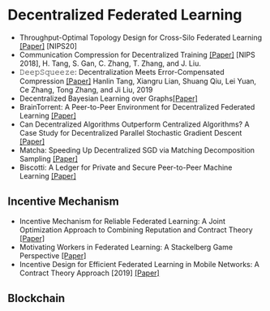 # Decentralized Federated Learning

* Throughput-Optimal Topology Design for Cross-Silo Federated Learning [[Paper]](https://papers.nips.cc/paper/2020/file/e29b722e35040b88678e25a1ec032a21-Paper.pdf) [NIPS20]
* Communication Compression for Decentralized Training [[Paper]](https://arxiv.org/abs/1803.06443) [NIPS 2018], H. Tang, S. Gan, C. Zhang, T. Zhang, and J. Liu.
* 𝙳𝚎𝚎𝚙𝚂𝚚𝚞𝚎𝚎𝚣𝚎: Decentralization Meets Error-Compensated Compression [[Paper]](https://arxiv.org/abs/1907.07346) Hanlin Tang, Xiangru Lian, Shuang Qiu, Lei Yuan, Ce Zhang, Tong Zhang, and Ji Liu, 2019
* Decentralized Bayesian Learning over Graphs[[Paper]](https://arxiv.org/pdf/1905.10466.pdf)
* BrainTorrent: A Peer-to-Peer Environment for Decentralized Federated Learning [[Paper]](https://arxiv.org/pdf/1905.06731.pdf)
* Can Decentralized Algorithms Outperform Centralized Algorithms? A Case Study for Decentralized Parallel Stochastic Gradient Descent [[Paper]](https://arxiv.org/pdf/1705.09056.pdf)
* Matcha: Speeding Up Decentralized SGD via Matching Decomposition Sampling [[Paper]](https://arxiv.org/pdf/1905.09435.pdf)
* Biscotti: A Ledger for Private and Secure Peer-to-Peer Machine Learning [[Paper]](https://arxiv.org/pdf/1811.09904.pdf)

## Incentive Mechanism

* Incentive Mechanism for Reliable Federated Learning: A Joint Optimization Approach to Combining Reputation and Contract Theory [[Paper]](https://ieeexplore.ieee.org/document/8832210)
* Motivating Workers in Federated Learning: A Stackelberg Game Perspective [[Paper]](https://arxiv.org/abs/1908.03092)
* Incentive Design for Efficient Federated Learning in Mobile Networks: A Contract Theory Approach [2019] [[Paper]](https://arxiv.org/abs/1905.07479)

## Blockchain

